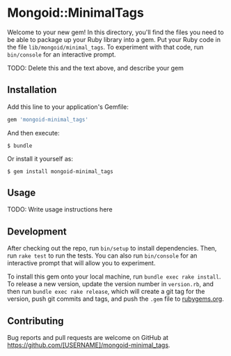 # Mongoid::MinimalTags

Welcome to your new gem! In this directory, you'll find the files you need to be able to package up your Ruby library into a gem. Put your Ruby code in the file `lib/mongoid/minimal_tags`. To experiment with that code, run `bin/console` for an interactive prompt.

TODO: Delete this and the text above, and describe your gem

## Installation

Add this line to your application's Gemfile:

```ruby
gem 'mongoid-minimal_tags'
```

And then execute:

    $ bundle

Or install it yourself as:

    $ gem install mongoid-minimal_tags

## Usage

TODO: Write usage instructions here

## Development

After checking out the repo, run `bin/setup` to install dependencies. Then, run `rake test` to run the tests. You can also run `bin/console` for an interactive prompt that will allow you to experiment.

To install this gem onto your local machine, run `bundle exec rake install`. To release a new version, update the version number in `version.rb`, and then run `bundle exec rake release`, which will create a git tag for the version, push git commits and tags, and push the `.gem` file to [rubygems.org](https://rubygems.org).

## Contributing

Bug reports and pull requests are welcome on GitHub at https://github.com/[USERNAME]/mongoid-minimal_tags.

